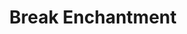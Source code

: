 ---
title: "Break Enchantment"

spell:
  schools:
    - name:        "Abjuration"
      subschools:  []
      descriptors: []
  classes:
    - name:  "Bard"
      abbr:  "Brd"
      level: 4
    - name:  "Cleric"
      abbr:  "Clr"
      level: 5
    - name:  "Paladin"
      abbr:  "Pal"
      level: 4
    - name:  "Sorcerer/Wizard"
      abbr:  "Sor/Wiz"
      level: 5
  domains:
    - name:  "Luck"
      abbr:  "Luck"
      level: 5
    - name:  "Liberation"
      abbr:  "Liberation"
      level: 5
  components:         [V, S]
  castingTime:        "1 minute"
  range:              "Close (25 ft. + 5 ft./2 levels)"
  target:             "Up to one creature per level, all within 30 ft. of each other"
  duration:           "Instantaneous"
  savingThrow:        "See text"
  spellResistance:    "No"
  description:        |
    This spell frees victims from enchantments, transmutations, and curses. Break enchantment can reverse even an instantaneous effect. For each such effect, you make a caster level check ({% die_roll 1 20 0 %} + caster level, maximum +15) against a DC of 11 + caster level of the effect. Success means that the creature is free of the spell, curse, or effect. For a cursed magic item, the DC is 25.

    If the spell is one that cannot be dispelled by dispel magic, break enchantment works only if that spell is 5th level or lower.

    If the effect comes from some permanent magic item break enchantment does not remove the curse from the item, but it does frees the victim from the item's effects.
---